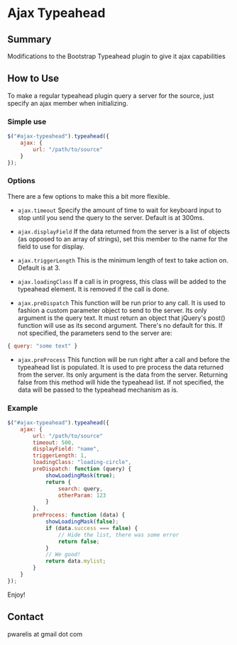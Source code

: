 Ajax Typeahead
============

Summary
-------

Modifications to the Bootstrap Typeahead plugin to give it ajax capabilities

How to Use
----------

To make a regular typeahead plugin query a server for the source, just specify an ajax member when initializing.

### Simple use

```javascript
$("#ajax-typeahead").typeahead({
	ajax: {
		url: "/path/to/source"
	}
});
```

### Options

There are a few options to make this a bit more flexible.

- `ajax.timeout`
  Specify the amount of time to wait for keyboard input to stop until you send the query to the server. Default is at 300ms.

- `ajax.displayField`
  If the data returned from the server is a list of objects (as opposed to an array of strings), set this member to the name for the field to use for display.

- `ajax.triggerLength`
  This is the minimum length of text to take action on. Default is at 3.

- `ajax.loadingClass`
  If a call is in progress, this class will be added to the typeahead element. It is removed if the call is done.

- `ajax.preDispatch`
  This function will be run prior to any call. It is used to fashion a custom parameter object to send to the server. Its only argument is the query text. It must return an object that jQuery's post() function will use as its second argument. There's no default for this. If not specified, the parameters send to the server are:
  
```javascript
{ query: "some text" }
```

- `ajax.preProcess`
  This function will be run right after a call and before the typeahead list is populated. It is used to pre process the data returned from the server. Its only argument is the data from the server. Returning false from this method will hide the typeahead list. If not specified, the data will be passed to the typeahead mechanism as is.

### Example

```javascript
$("#ajax-typeahead").typeahead({
	ajax: {
		url: "/path/to/source"
		timeout: 500,
		displayField: "name",
		triggerLength: 1,
		loadingClass: "loading-circle",
		preDispatch: function (query) {
			showLoadingMask(true);
			return {
				search: query,
				otherParam: 123
			}
		},
		preProcess: function (data) {
			showLoadingMask(false);
			if (data.success === false) {
				// Hide the list, there was some error
				return false;
			}
			// We good!
			return data.mylist;
		}
	}
});
```

Enjoy!
 
Contact
-------

pwarelis at gmail dot com
